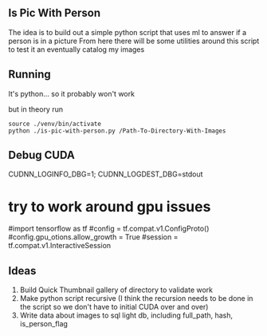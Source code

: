Is Pic With Person
-------------------------

The idea is to build out a simple python script that uses ml to answer if a person is in a picture
From here there will be some utilities around this script to test it an eventually catalog my images

## Running

It's python... so it probably won't work

but in theory run

```
source ./venv/bin/activate
python ./is-pic-with-person.py /Path-To-Directory-With-Images
```

## Debug CUDA

CUDNN_LOGINFO_DBG=1;
CUDNN_LOGDEST_DBG=stdout

# try to work around gpu issues
#import tensorflow as tf
#config = tf.compat.v1.ConfigProto()
#config.gpu_otions.allow_growth = True
#session = tf.compat.v1.InteractiveSession

## Ideas

1. Build Quick Thumbnail gallery of directory to validate work
2. Make python script recursive (I think the recursion needs to be done in the script so we don't have to initial CUDA
   over and over)
3. Write data about images to sql light db, including full_path, hash, is_person_flag

